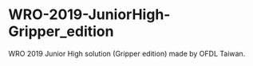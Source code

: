 # WRO-2019-JuniorHigh-Gripper_edition
WRO 2019 Junior High solution (Gripper edition) made by OFDL Taiwan.
